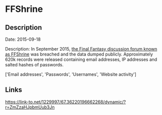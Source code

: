 # FFShrine

## Description

Date: 2015-09-18

Description:
In September 2015, <a href="http://ffshrine.org" target="_blank" rel="noopener">the Final Fantasy discussion forum known as FFShrine</a> was breached and the data dumped publicly. Approximately 620k records were released containing email addresses, IP addresses and salted hashes of passwords.


['Email addresses', 'Passwords', 'Usernames', 'Website activity']

## Links

https://link-to.net/1229997/67.36220196662268/dynamic/?r=ZmZzaHJpbmUub3Jn